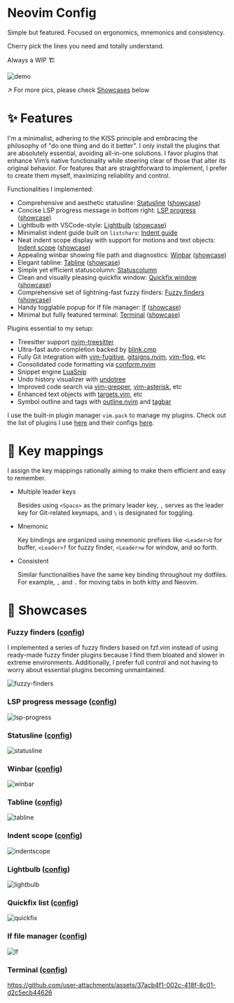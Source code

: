 # Neovim Config

Simple but featured. Focused on ergonomics, mnemonics and consistency.

Cherry pick the lines you need and totally understand.

Always a WIP 🏗️

![demo](https://github.com/user-attachments/assets/9bfbfa4f-a108-4479-b0ff-2113e74bbddf)

↗ For more pics, please check [Showcases](#-showcases) below

# ✨ Features

I'm a minimalist, adhering to the KISS principle and embracing the philosophy of "do one thing and do it better". I only install the plugins that are absolutely essential, avoiding all-in-one solutions. I favor plugins that enhance Vim’s native functionality while steering clear of those that alter its original behavior. For features that are straightforward to implement, I prefer to create them myself, maximizing reliability and control.

Functionalities I implemented:

* Comprehensive and aesthetic statusline: [Statusline](./lua/rockyz/statusline.lua) ([showcase](#statusline-config))
* Concise LSP progress message in bottom right: [LSP progress](./lua/rockyz/lsp/progress.lua) ([showcase](#lsp-progress-message-config))
* Lightbulb with VSCode-style: [Lightbulb](./lua/rockyz/lsp/lightbulb.lua) ([showcase](#lightbulb-config))
* Minimalist indent guide built on `listchars`: [Indent guide](./lua/rockyz/indentline.lua)
* Neat indent scope display with support for motions and text objects: [Indent scope](./lua/rockyz/indentscope.lua) ([showcase](#indent-scope-config))
* Appealing winbar showing file path and diagnostics: [Winbar](./lua/rockyz/winbar.lua) ([showcase](#winbar-config))
* Elegant tabline: [Tabline](./lua/rockyz/tabline.lua) ([showcase](#tabline-config))
* Simple yet efficient statuscolumn: [Statuscolumn](./lua/rockyz/statuscolumn.lua)
* Clean and visually pleasing quickfix window: [Quickfix window](./lua/rockyz/quickfix.lua) ([showcase](#quickfix-list-config))
* Comprehensive set of lightning-fast fuzzy finders: [Fuzzy finders](./lua/rockyz/fzf.lua) ([showcase](#fuzzy-finders-config))
* Handy togglable popup for lf file manager: [lf](./lua/rockyz/lf.lua) ([showcase](#lf-file-manager-config))
* Minimal but fully featured terminal: [Terminal](./lua/rockyz/terminal.lua) ([showcase](#terminal-config))

Plugins essential to my setup:

* Treesitter support [nvim-treesitter](https://github.com/nvim-treesitter/nvim-treesitter)
* Ultra-fast auto-completion backed by [blink.cmp](https://github.com/Saghen/blink.cmp)
* Fully Git integration with [vim-fugitive](https://github.com/tpope/vim-fugitive), [gitsigns.nvim](https://github.com/lewis6991/gitsigns.nvim), [vim-flog](https://github.com/rbong/vim-flog), etc
* Consolidated code formatting via [conform.nvim](https://github.com/stevearc/conform.nvim)
* Snippet engine [LuaSnip](https://github.com/L3MON4D3/LuaSnip)
* Undo history visualizer with [undotree](https://github.com/mbbill/undotree)
* Improved code search via [vim-grepper](https://github.com/mhinz/vim-grepper), [vim-asterisk](https://github.com/haya14busa/vim-asterisk), etc
* Enhanced text objects with [targets.vim](https://github.com/wellle/targets.vim), etc
* Symbol outline and tags with [outline.nvim](https://github.com/hedyhli/outline.nvim) and [tagbar](https://github.com/preservim/tagbar)

I use the built-in plugin manager `vim.pack` to manage my plugins. Check out the list of plugins I use [here](./lua/rockyz/plugins.lua) and their configs [here](./plugin/).

# 🚀 Key mappings

I assign the key mappings rationally aiming to make them efficient and easy to remember.

* Multiple leader keys

  Besides using `<Space>` as the primary leader key, `,` serves as the leader key for Git-related keymaps, and `\` is designated for toggling.

* Mnemonic

  Key bindings are organized using mnemonic prefixes like `<Leader>b` for buffer, `<Leader>f` for fuzzy finder, `<Leader>w` for window, and so forth.

* Consistent

  Similar functionalities have the same key binding throughout my dotfiles. For example, `,` and `.` for moving tabs in both kitty and Neovim.

# 🎪 Showcases

### Fuzzy finders ([config](./lua/rockyz/fzf.lua))

I implemented a series of fuzzy finders based on fzf.vim instead of using ready-made fuzzy finder plugins because I find them bloated and slower in extreme environments. Additionally, I prefer full control and not having to worry about essential plugins becoming unmaintained.

![fuzzy-finders](https://github.com/user-attachments/assets/0459ae54-b0bd-4187-8760-d19f5fc1731c)

### LSP progress message ([config](./lua/rockyz/lsp/progress.lua))

![lsp-progress](https://github.com/user-attachments/assets/63f5fa48-cefe-4d32-9d8d-806418c066a2)

### Statusline ([config](./lua/rockyz/statusline.lua))

![statusline](https://github.com/user-attachments/assets/bb20a33d-a7f6-4bf8-90ab-772eb721dcf8)

### Winbar ([config](./lua/rockyz/winbar.lua))

![winbar](https://github.com/user-attachments/assets/2c9055c4-f7ed-4086-9bf9-603a160121c8)

### Tabline ([config](./lua/rockyz/tabline.lua))

![tabline](https://github.com/user-attachments/assets/9b62713f-62f7-4ca2-870c-738539c06357)

### Indent scope ([config](./lua/rockyz/indentscope.lua))

![indentscope](https://github.com/user-attachments/assets/5732405e-d5fe-4d2d-a36f-fbc7d27f4747)

### Lightbulb ([config](./lua/rockyz/lsp/lightbulb.lua))

![lightbulb](https://github.com/user-attachments/assets/882c0ddc-0f29-4844-b4dd-a243d8a4009d)

### Quickfix list ([config](./lua/rockyz/quickfix.lua))

![quickfix](https://github.com/user-attachments/assets/7c3446d4-3fb1-47ad-a1c5-c96b06a999a3)

### lf file manager ([config](./lua/rockyz/lf.lua))

![lf](https://github.com/user-attachments/assets/b4055211-d0c4-4422-82b6-c447fb0d5902)

### Terminal ([config](./lua/rockyz/terminal.lua))

https://github.com/user-attachments/assets/37acb4f1-002c-418f-8c01-d2c5ecb44626
